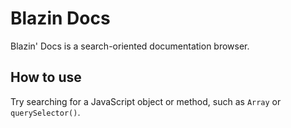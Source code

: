Blazin Docs
============

Blazin' Docs is a search-oriented documentation browser.

How to use
----------

Try searching for a JavaScript object or method, such as `Array` or `querySelector()`.
